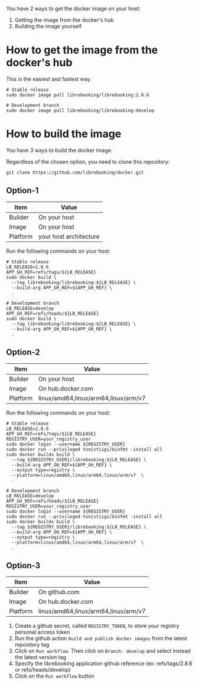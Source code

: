You have 2 ways to get the docker image on your host:
1. Getting the image from the docker's hub
1. Building the image yourself

# How to get the image from the docker's hub

This is the easiest and fastest way.
```
# Stable release
sudo docker image pull librebooking/librebooking:2.8.6

# Development branch
sudo docker image pull librebooking/librebooking:develop
```

# How to build the image

You have 3 ways to build the docker image.

Regardless of the chosen option, you need to clone this repository:
```
git clone https://github.com/librebooking/docker.git
```

## Option-1

| Item | Value |
| --- | --- |
| Builder | On your host |
| Image | On your host |
| Platform | your host architecture |

Run the following commands on your host:
   ```
   # Stable release
   LB_RELEASE=2.8.6
   APP_GH_REF=refs/tags/${LB_RELEASE}
   sudo docker build \
     --tag librebooking/librebooking:${LB_RELEASE} \
     --build-arg APP_GH_REF=${APP_GH_REF} \
     .

   # Development branch
   LB_RELEASE=develop
   APP_GH_REF=refs/heads/${LB_RELEASE}
   sudo docker build \
     --tag librebooking/librebooking:${LB_RELEASE} \
     --build-arg APP_GH_REF=${APP_GH_REF} \
     .
   ```

## Option-2

| Item | Value |
| --- | --- |
| Builder | On your host |
| Image | On hub.docker.com |
| Platform | linux/amd64,linux/arm64,linux/arm/v7 |

Run the following commands on your host:
   ```
   # Stable release
   LB_RELEASE=2.8.6
   APP_GH_REF=refs/tags/${LB_RELEASE}
   REGISTRY_USER=your_registry_user
   sudo docker login --username ${REGISTRY_USER}
   sudo docker run --privileged tonistiigi/binfmt -install all
   sudo docker buildx build \
     --tag ${REGISTRY_USER}/librebooking:${LB_RELEASE} \
     --build-arg APP_GH_REF=${APP_GH_REF} \
     --output type=registry \
     --platform=linux/amd64,linux/arm64,linux/arm/v7  \
     .

   # Development branch
   LB_RELEASE=develop
   APP_GH_REF=refs/heads/${LB_RELEASE}
   REGISTRY_USER=your_registry_user
   sudo docker login --username ${REGISTRY_USER}
   sudo docker run --privileged tonistiigi/binfmt -install all
   sudo docker buildx build \
     --tag ${REGISTRY_USER}/librebooking:${LB_RELEASE} \
     --build-arg APP_GH_REF=${APP_GH_REF} \
     --output type=registry \
     --platform=linux/amd64,linux/arm64,linux/arm/v7  \
     .
   ```

## Option-3

| Item | Value |
| --- | --- |
| Builder | On github.com |
| Image | On hub.docker.com |
| Platform | linux/amd64,linux/arm64,linux/arm/v7 |

1. Create a github secret, called `REGISTRY_TOKEN`, to store your registry personal access token
1. Run the github action `Build and publish docker images` from the latest repository tag
1. Click on `Run workflow`. Then click on `Branch: develop` and select instead the latest version tag
1. Specify the librebooking application github reference (ex: refs/tags/2.8.6 or refs/heads/develop)
1. Click on the `Run workflow` button
